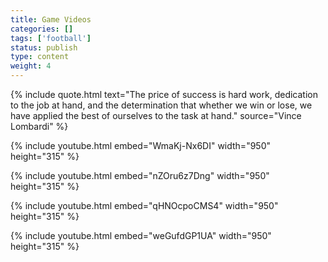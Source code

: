 ```yaml
---
title: Game Videos
categories: []
tags: ['football']
status: publish
type: content
weight: 4
---
```


{% include quote.html text="The price of success is hard work, dedication to the job at hand, and the determination that whether we win or lose, we have applied the best of ourselves to the task at hand." source="Vince Lombardi" %}

{% include youtube.html embed="WmaKj-Nx6DI" width="950" height="315" %}

{% include youtube.html embed="nZOru6z7Dng" width="950" height="315" %}

{% include youtube.html embed="qHNOcpoCMS4" width="950" height="315" %}

{% include youtube.html embed="weGufdGP1UA" width="950" height="315" %}

